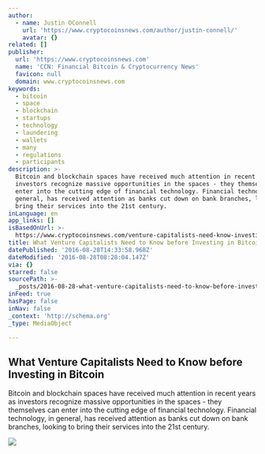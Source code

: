 ```yaml
---
author:
  - name: Justin OConnell
    url: 'https://www.cryptocoinsnews.com/author/justin-connell/'
    avatar: {}
related: []
publisher:
  url: 'https://www.cryptocoinsnews.com'
  name: 'CCN: Financial Bitcoin & Cryptocurrency News'
  favicon: null
  domain: www.cryptocoinsnews.com
keywords:
  - bitcoin
  - space
  - blockchain
  - startups
  - technology
  - laundering
  - wallets
  - many
  - regulations
  - participants
description: >-
  Bitcoin and blockchain spaces have received much attention in recent years as
  investors recognize massive opportunities in the spaces - they themselves can
  enter into the cutting edge of financial technology. Financial technology, in
  general, has received attention as banks cut down on bank branches, looking to
  bring their services into the 21st century.
inLanguage: en
app_links: []
isBasedOnUrl: >-
  https://www.cryptocoinsnews.com/venture-capitalists-need-know-investing-bitcoin/
title: What Venture Capitalists Need to Know before Investing in Bitcoin
datePublished: '2016-08-28T14:33:58.968Z'
dateModified: '2016-08-28T08:28:04.147Z'
via: {}
starred: false
sourcePath: >-
  _posts/2016-08-28-what-venture-capitalists-need-to-know-before-investing-in-bi.md
inFeed: true
hasPage: false
inNav: false
_context: 'http://schema.org'
_type: MediaObject

---
```

<article style=""><h1>What Venture Capitalists Need to Know before Investing in Bitcoin</h1><p>Bitcoin and blockchain spaces have received much attention in recent years as investors recognize massive opportunities in the spaces - they themselves can enter into the cutting edge of financial technology. Financial technology, in general, has received attention as banks cut down on bank branches, looking to bring their services into the 21st century.</p><img src="https://www.cryptocoinsnews.com/wp-content/uploads/2016/01/growth-money-investment.jpg" /></article>